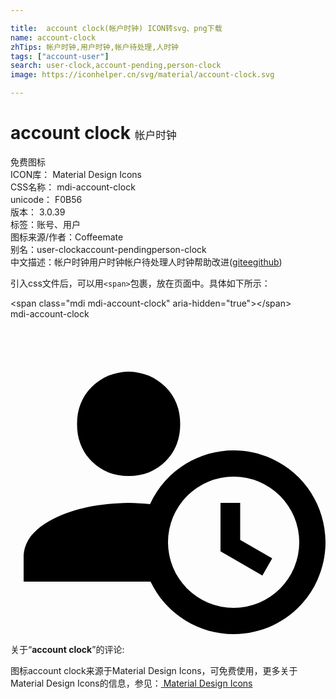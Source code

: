 ```yaml
---

title:  account clock(帐户时钟) ICON转svg、png下载
name: account-clock
zhTips: 帐户时钟,用户时钟,帐户待处理,人时钟
tags: ["account-user"]
search: user-clock,account-pending,person-clock
image: https://iconhelper.cn/svg/material/account-clock.svg

---
```


# account clock  <small style="font-size: 60%;font-weight: 100">帐户时钟</small>


<div class="detail-page">
<p>
<span><span class="badge-success badge">免费图标</span> </span>
<br/>
<span>
ICON库：
<span class="badge-secondary badge">Material Design Icons</span> 
</span>
<br/>
<span>
CSS名称：
<span class="badge-secondary badge">mdi-account-clock</span> 
</span>
<br/>
<span>
unicode：
<span class="badge-secondary badge">F0B56</span> 
<copy-btn content='F0B56' btn-title=""></copy-btn>
<copy-btn :content='String.fromCodePoint(parseInt("F0B56", 16))' btn-title="复制U"></copy-btn>
</span>
<br/>
<span>
版本：
<span class="badge-secondary badge">3.0.39</span> 
</span><br/><span>标签：<span class="badge-light badge"><router-link to="/tags/account-user.html">账号、用户</router-link></span></span>
<br/>
<span>图标来源/作者：<span class="badge-light badge">Coffeemate</span></span> 
<br/>
<span>别名：<span class="badge-light badge">user-clock</span><span class="badge-light badge">account-pending</span><span class="badge-light badge">person-clock</span></span><br/><span class="zh-detail">中文描述：<span class="badge-primary badge">帐户时钟</span><span class="badge-primary badge">用户时钟</span><span class="badge-primary badge">帐户待处理</span><span class="badge-primary badge">人时钟</span><span class="help-link"><span>帮助改进</span>(<a href="https://gitee.com/liuwave/icon-helper/edit/master/json/material/account-clock.json" target="_blank" rel="noopener noreferrer">gitee</a><a href="https://github.com/liuwave/icon-helper/edit/master/json/material/account-clock.json" target="_blank" rel="noopener noreferrer">github</a></span>)</span><br/>
</p>
</div>
<div class="alert alert-dark">
  <i class="mdi mdi-account-clock mdi-48px"></i>
  <i class="mdi mdi-account-clock mdi-36px"></i>
  <i class="mdi mdi-account-clock mdi-24px"></i>
  <i class="mdi mdi-account-clock mdi-18px"></i>
</div>
<div>
  <p>引入css文件后，可以用<code>&lt;span&gt;</code>包裹，放在页面中。具体如下所示：    
  </p>
  <div class="alert alert-primary" style="font-size: 14px">
    &lt;span class="mdi mdi-account-clock" aria-hidden="true"&gt;&lt;/span&gt;
    <copy-btn content='<span class="mdi mdi-account-clock" aria-hidden="true"></span>'></copy-btn>
  </div>
  <div class="alert alert-secondary">
    <i class="mdi mdi-account-clock"
    style="font-size: 24px"
    aria-hidden="true"></i> mdi-account-clock
    <copy-btn content="mdi-account-clock" btn-title="复制图标名称"></copy-btn>
  </div>
</div>
<div id="svg" class="svg-wrap">
<svg xmlns="http://www.w3.org/2000/svg" viewBox="0 0 24 24"><path d="M10.63,14.1C12.23,10.58 16.38,9.03 19.9,10.63C23.42,12.23 24.97,16.38 23.37,19.9C22.24,22.4 19.75,24 17,24C14.3,24 11.83,22.44 10.67,20H1V18C1.06,16.86 1.84,15.93 3.34,15.18C4.84,14.43 6.72,14.04 9,14C9.57,14 10.11,14.05 10.63,14.1V14.1M9,4C10.12,4.03 11.06,4.42 11.81,5.17C12.56,5.92 12.93,6.86 12.93,8C12.93,9.14 12.56,10.08 11.81,10.83C11.06,11.58 10.12,11.95 9,11.95C7.88,11.95 6.94,11.58 6.19,10.83C5.44,10.08 5.07,9.14 5.07,8C5.07,6.86 5.44,5.92 6.19,5.17C6.94,4.42 7.88,4.03 9,4M17,22A5,5 0 0,0 22,17A5,5 0 0,0 17,12A5,5 0 0,0 12,17A5,5 0 0,0 17,22M16,14H17.5V16.82L19.94,18.23L19.19,19.53L16,17.69V14Z" /></svg>
</div>
<detail full-name='mdi-account-clock'></detail>
<div class="icon-detail__container">
<p>关于“<b>account clock</b>”的评论:</p>
</div>
<Vssue title="关于“account clock”的评论" />    
<div><p>图标account clock来源于Material Design Icons，可免费使用，更多关于 Material Design Icons的信息，参见：<a target="_blank" href="https://iconhelper.cn/material.html"> Material Design Icons</a>
</p></div>
